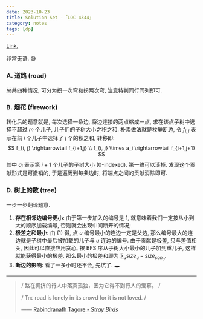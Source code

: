 ```yaml
---
date: 2023-10-23
title: Solution Set -「LOC 4344」
category: notes
tags: [dp]
---
```



[Link.](http://222.180.160.110:1024/contest/4344)

非常无语. 😅

### A. 道路 (road)

总共四种情况, 可分为拐一次弯和拐两次弯, 注意特判同行同列即可.

### B. 烟花 (firework)

转化后的题意就是, 每次选择一条边, 将边连接的两点缩成一点, 求在该点子树中选择不超过 $m$ 个儿子, 儿子们的子树大小之积之和. 朴素做法就是枚举断边, 令 $f_{i, j}$ 表示在前 $i$ 个儿子中选择了 $j$ 个的积之和, 转移即:
$$
f_{i, j} \rightarrowtail f_{i+1,j} \\
f_{i, j} \times a_i \rightarrowtail f_{i+1,j+1}
$$
其中 $a_i$ 表示第 $i+1$ 个儿子的子树大小 (0-indexed). 第一维可以滚掉. 发现这个贡献形式是可撤销的, 于是遍历到每条边时, 将端点之间的贡献消除即可.

### D. 树上的数 (tree)

一步一步翻译题意.

1. **存在相邻边编号更小**: 由于第一步加入的编号是 $1$, 就意味着我们一定按从小到大的顺序加载编号, 否则就会出现中间断开的情况;
2. **极差之和最小**: 由 (1) 得, 点 $u$ 编号最小的连边一定是父边, 那么编号最大的连边就是子树中最后被加载的儿子与 $u$ 连边的编号. 由于贡献是极差, 只与差值相关, 因此可以直接应用贪心, 按 BFS 序从子树大小最小的儿子加到重儿子, 这样就能获得最小的极差. 那么最小的极差和即为 $\displaystyle \sum_u size_u-size_{son_u}$.
3. **断边的影响**: 看了一多小时还不会, 先坑了. 🕳

---

> / 路在拥挤的行人中落寞孤独，因为它得不到行人的爱慕。 /
>
> / <span class="smallcaps" style="font-variant:small-caps;">The</span> road is lonely in its crowd for it is not loved. /
>
> —— [Rabindranath Tagore - *Stray Birds*](https://en.wikisource.org/wiki/Stray_Birds)
    